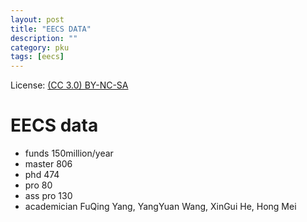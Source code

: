 ```yaml
---
layout: post
title: "EECS DATA"
description: ""
category: pku
tags: [eecs]
---
```


License: [(CC 3.0) BY-NC-SA](http://creativecommons.org/licenses/by-nc-sa/3.0/)

# EECS data
* funds 150million/year
* master 806
* phd 474
* pro 80
* ass pro 130
* academician FuQing Yang, YangYuan Wang, XinGui He, Hong Mei

